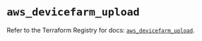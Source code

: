 # `aws_devicefarm_upload`

Refer to the Terraform Registry for docs: [`aws_devicefarm_upload`](https://registry.terraform.io/providers/hashicorp/aws/6.7.0/docs/resources/devicefarm_upload).
